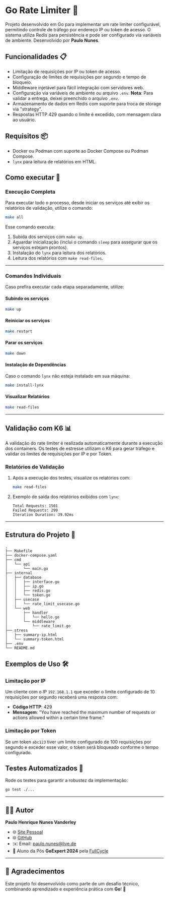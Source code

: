 
# Go Rate Limiter 🚦

Projeto desenvolvido em Go para implementar um rate limiter configurável, permitindo controle de tráfego por endereço IP ou token de acesso. O sistema utiliza Redis para persistência e pode ser configurado via variáveis de ambiente. Desenvolvido por **Paulo Nunes**.

## Funcionalidades 📋

- Limitação de requisições por IP ou token de acesso.
- Configuração de limites de requisições por segundo e tempo de bloqueio.
- Middleware injetável para fácil integração com servidores web.
- Configuração via variáveis de ambiente ou arquivo `.env`.
  **Nota**: Para validar a entrega, deixei preenchido o arquivo `.env`.
- Armazenamento de dados em Redis com suporte para troca de storage via "strategy".
- Respostas HTTP 429 quando o limite é excedido, com mensagem clara ao usuário.

## Requisitos 📦

- Docker ou Podman com suporte ao Docker Compose ou Podman Compose.
- `lynx` para leitura de relatórios em HTML.

## Como executar 🚀

### Execução Completa

Para executar todo o processo, desde iniciar os serviços até exibir os relatórios de validação, utilize o comando:
```bash
make all
```

Esse comando executa:
1. Subida dos serviços com `make up`.
2. Aguardar inicialização (inclui o comando `sleep` para assegurar que os serviços estejam prontos).
3. Instalação do `lynx` para leitura dos relatórios.
4. Leitura dos relatórios com `make read-files`.

---

### Comandos Individuais

Caso prefira executar cada etapa separadamente, utilize:

#### Subindo os serviços
```bash
make up
```

#### Reiniciar os serviços
```bash
make restart
```

#### Parar os serviços
```bash
make down
```

#### Instalação de Dependências
Caso o comando `lynx` não esteja instalado em sua máquina:
```bash
make install-lynx
```

#### Visualizar Relatórios
```bash
make read-files
```

---

## Validação com K6 📊

A validação do rate limiter é realizada automaticamente durante a execução dos containers. Os testes de estresse utilizam o K6 para gerar tráfego e validar os limites de requisições por IP e por Token.

### Relatórios de Validação

1. Após a execução dos testes, visualize os relatórios com:
   ```bash
   make read-files
   ```

2. Exemplo de saída dos relatórios exibidos com `lynx`:
   ```plaintext
   Total Requests: 1501
   Failed Requests: 299
   Iteration Duration: 39.92ms
   ```

---

## Estrutura do Projeto 📂

```
.
├── Makefile
├── docker-compose.yaml
├── cmd
│   └── api
│       └── main.go
├── internal
│   ├── database
│   │   ├── interface.go
│   │   ├── ip.go
│   │   ├── redis.go
│   │   └── token.go
│   ├── usecase
│   │   └── rate_limit_usecase.go
│   └── web
│       ├── handler
│       │   └── hello.go
│       └── middleware
│           └── rate_limit.go
├── stress
│   ├── summary-ip.html
│   └── summary-token.html
├── .env
└── README.md
```

## Exemplos de Uso 🛠️

### Limitação por IP
Um cliente com o IP `192.168.1.1` que exceder o limite configurado de 10 requisições por segundo receberá uma resposta com:

- **Código HTTP**: 429
- **Mensagem**: "You have reached the maximum number of requests or actions allowed within a certain time frame."

### Limitação por Token
Se um token `abc123` tiver um limite configurado de 100 requisições por segundo e exceder esse valor, o token será bloqueado conforme o tempo configurado.

## Testes Automatizados 🧪

Rode os testes para garantir a robustez da implementação:
```bash
go test ./...
```

---

## 👨‍💻 Autor

**Paulo Henrique Nunes Vanderley**  
- 🌐 [Site Pessoal](https://www.paulonunes.dev/)  
- 🌐 [GitHub](https://github.com/paulnune)  
- ✉️ Email: [paulo.nunes@live.de](mailto:paulo.nunes@live.de)  
- 🚀 Aluno da Pós **GoExpert 2024** pela [FullCycle](https://fullcycle.com.br)

---

## 🎉 Agradecimentos

Este projeto foi desenvolvido como parte de um desafio técnico, combinando aprendizado e experiência prática com **Go**! 🚀